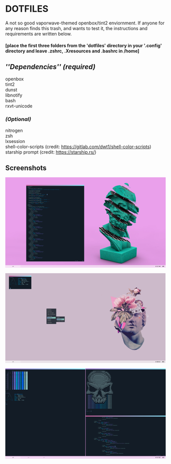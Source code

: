 # DOTFILES #   
A not so good vaporwave-themed openbox/tint2 enviornment. If anyone for any reason finds this trash, and wants to test it, the instructions and requirements are written below.    

#### [place the first three folders from the 'dotfiles' directory in your '.config' directory and leave .zshrc, .Xresources and .bashrc in /home] ####

## *''Dependencies'' (required)* ##   

openbox   
tint2   
dunst   
libnotify   
bash   
rxvt-unicode   

### *(Optional)* ###   
nitrogen   
zsh   
lxsession   
shell-color-scripts (credit: https://gitlab.com/dwt1/shell-color-scripts)   
starship prompt (credit: https://starship.rs/)   

## Screenshots ##
![alt text](https://raw.githubusercontent.com/Mihail-Bogdanov/dotfiles/main/screenshots/Screenshot-1.png)   



![alt text](https://raw.githubusercontent.com/Mihail-Bogdanov/dotfiles/main/screenshots/Screenshot-2.png)    



![alt text](https://raw.githubusercontent.com/Mihail-Bogdanov/dotfiles/main/screenshots/Screenshot-3.png)  
